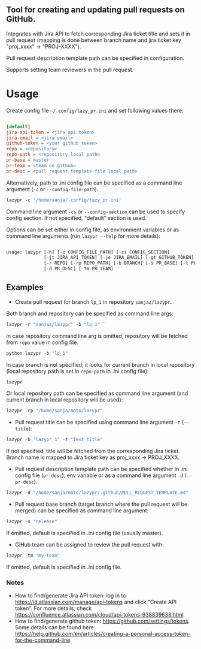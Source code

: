Tool for creating and updating pull requests on GitHub.
------------------------------------------

Integrates with Jira API to fetch corresponding Jira ticket title and sets it
in pull request (mapping is done between branch name and jira ticket key
"proj_xxxx" -> "PROJ-XXXX").

Pull request description template path can be specified in configuration.

Supports setting team reviewers in the pull request.

# Usage

Create config file `~/.config/lazy_pr.ini` and set following values there:

```ini

[default]
jira-api-token = <jira api token>
jira-email = <jira email>
github-token = <your github token>
repo = <repository>
repo-path = <repository local path>
pr-base = master
pr-team = <team on github>
pr-desc = <pull request template file local path>
```

Alternatively, path to .ini config file can be specified as a command line
argument (`-c` or `--config-file-path`).

```python
lazypr -c '/home/sanja/.config/lazy_pr.ini'
```

Command line argument `-cs` or `--config-section` can be used to specify config
section. If not specified, "default" section is used.

Options can be set either in config file, as environment variables or as
command line arguments (run `lazypr --help` for more details):

```python

usage: lazypr [-h] [-c CONFIG_FILE_PATH] [-cs CONFIG_SECTION]
              [-jt JIRA_API_TOKEN] [-je JIRA_EMAIL] [-gt GITHUB_TOKEN]
              [-r REPO] [-rp REPO_PATH] [-b BRANCH] [-s PR_BASE] [-t PR_TITLE]
              [-d PR_DESC] [-tm PR_TEAM]
```

## Examples

- Create pull request for branch `lp_1` in repository `sanjaz/lazypr`.

Both branch and repository can be specified as command line args:
```python
lazypr -r "sanjaz/lazypr" -b "lp_1" `
```
In case repository command line arg is omitted, repository will be fetched from
`repo` value in config file.
```python
python lazypr -b "lp_1"
```
In case branch is not specified, it looks for current branch in local
repository (local repository path is set in `repo-path` in .ini config file):
```python
lazypr
```
Or local repository path can be specified as command line argument (and current
branch in local repository will be used):
```python
lazypr -rp "/home/sanja/moto/lazypr"
```

- Pull request title can be specified using command line argument `-t`
(`--title`):
```python
lazypr -b "lazypr_1" -t "Test title"
```
If not specified, title will be fetched from the corresponding Jira ticket.
Branch name is mapped to Jira ticket key as proj_xxxx -> PROJ_XXXX.

- Pull request description template path can be specified whether in .ini
config file (`pr-desc`), env variable or as a command line argument `-d`
(`--pr-desc`).
```python
lazypr -d "/home/sanja/moto/lazypr/.github/PULL_REQUEST_TEMPLATE.md"
```

- Pull request base branch (target branch where the pull request will be
merged) can be specified as command line argument:
```python
lazypr -s "release"
```
If omitted, default is specified in .ini config file (usually master).

- GiHub team can be assigned to review the pull request with:
```python
lazypr -tm "my-team"
```
If omitted, default is specified in .ini config file.

### Notes
- How to find/generate Jira API token: log in to
https://id.atlassian.com/manage/api-tokens and click "Create API token".
For more details, check
https://confluence.atlassian.com/cloud/api-tokens-938839638.html
- How to find/generate github token: https://github.com/settings/tokens.
Some details can be found here: https://help.github.com/en/articles/creating-a-personal-access-token-for-the-command-line
